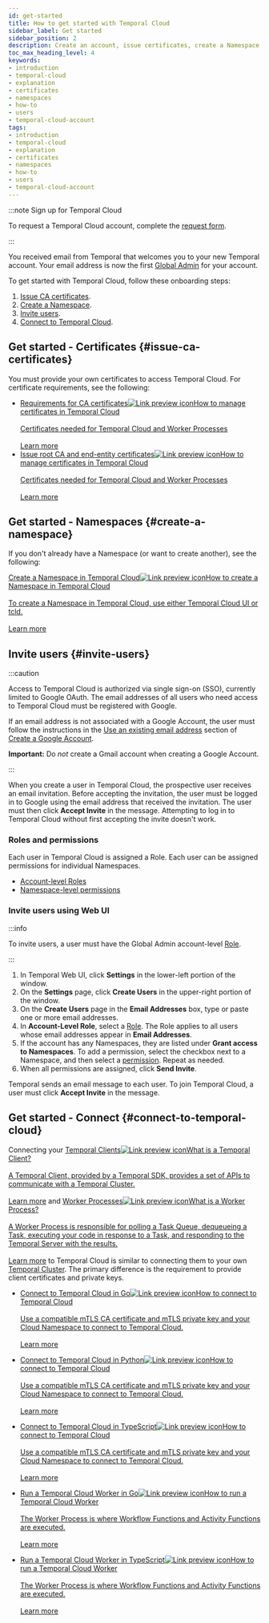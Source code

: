 ```yaml
---
id: get-started
title: How to get started with Temporal Cloud
sidebar_label: Get started
sidebar_position: 2
description: Create an account, issue certificates, create a Namespace, invite users, and connect.
toc_max_heading_level: 4
keywords:
- introduction
- temporal-cloud
- explanation
- certificates
- namespaces
- how-to
- users
- temporal-cloud-account
tags:
- introduction
- temporal-cloud
- explanation
- certificates
- namespaces
- how-to
- users
- temporal-cloud-account
---
```


<!-- THIS FILE IS GENERATED. DO NOT EDIT THIS FILE DIRECTLY -->

:::note Sign up for Temporal Cloud

To request a Temporal Cloud account, complete the [request form](https://pages.temporal.io/cloud-request-access).

:::

<!--- Onboarding guide for Temporal Cloud --->

You received email from Temporal that welcomes you to your new Temporal account.
Your email address is now the first [Global Admin](/cloud/#account-level-roles) for your account.

To get started with Temporal Cloud, follow these onboarding steps:

<!--- 1. [Create an account.](#create-an-account-in-temporal-cloud) --->

1. [Issue CA certificates](#issue-ca-certificates).
1. [Create a Namespace](#create-a-namespace).
1. [Invite users](#invite-users).
1. [Connect to Temporal Cloud](#connect-to-temporal-cloud).

## Get started - Certificates {#issue-ca-certificates}

You must provide your own certificates to access Temporal Cloud.
For certificate requirements, see the following:

- <a class="tdlp" href="/cloud/account-setup/certificates#certificate-requirements">Requirements for CA certificates<span class="tdlpiw"><img src="/img/link-preview-icon.svg" alt="Link preview icon" /></span><span class="tdlpc"><span class="tdlppt">How to manage certificates in Temporal Cloud</span><br /><br /><span class="tdlppd">Certificates needed for Temporal Cloud and Worker Processes</span><span class="tdlplm"><br /><br /><a class="tdlplma" href="/cloud/account-setup/certificates#certificate-requirements">Learn more</a></span></span></a>
- <a class="tdlp" href="/cloud/account-setup/certificates#issue-certificates">Issue root CA and end-entity certificates<span class="tdlpiw"><img src="/img/link-preview-icon.svg" alt="Link preview icon" /></span><span class="tdlpc"><span class="tdlppt">How to manage certificates in Temporal Cloud</span><br /><br /><span class="tdlppd">Certificates needed for Temporal Cloud and Worker Processes</span><span class="tdlplm"><br /><br /><a class="tdlplma" href="/cloud/account-setup/certificates#issue-certificates">Learn more</a></span></span></a>

## Get started - Namespaces {#create-a-namespace}

If you don't already have a Namespace (or want to create another), see the following:

<a class="tdlp" href="/cloud/account-setup/namespaces#create-a-namespace">Create a Namespace in Temporal Cloud<span class="tdlpiw"><img src="/img/link-preview-icon.svg" alt="Link preview icon" /></span><span class="tdlpc"><span class="tdlppt">How to create a Namespace in Temporal Cloud</span><br /><br /><span class="tdlppd">To create a Namespace in Temporal Cloud, use either Temporal Cloud UI or tcld.</span><span class="tdlplm"><br /><br /><a class="tdlplma" href="/cloud/account-setup/namespaces#create-a-namespace">Learn more</a></span></span></a>

## Invite users {#invite-users}

:::caution

Access to Temporal Cloud is authorized via single sign-on (SSO), currently limited to Google OAuth.
The email addresses of all users who need access to Temporal Cloud must be registered with Google.

If an email address is not associated with a Google Account, the user must follow the instructions in the [Use an existing email address](https://support.google.com/accounts/answer/27441?hl=en#existingemail) section of [Create a Google Account](https://support.google.com/accounts/answer/27441).

**Important:** Do _not_ create a Gmail account when creating a Google Account.

:::

When you create a user in Temporal Cloud, the prospective user receives an email invitation.
Before accepting the invitation, the user must be logged in to Google using the email address that received the invitation.
The user must then click **Accept Invite** in the message.
Attempting to log in to Temporal Cloud without first accepting the invite doesn't work.

### Roles and permissions

Each user in Temporal Cloud is assigned a Role.
Each user can be assigned permissions for individual Namespaces.

- [Account-level Roles](/cloud/#account-level-roles)
- [Namespace-level permissions](/cloud/#namespace-level-permissions)

<!--- How to invite users in Temporal Cloud using Web UI --->

### Invite users using Web UI

:::info

To invite users, a user must have the Global Admin account-level [Role](/cloud/#account-level-roles).

:::

1. In Temporal Web UI, click **Settings** in the lower-left portion of the window.
1. On the **Settings** page, click **Create Users** in the upper-right portion of the window.
1. On the **Create Users** page in the **Email Addresses** box, type or paste one or more email addresses.
1. In **Account-Level Role**, select a [Role](/cloud/#account-level-roles).
   The Role applies to all users whose email addresses appear in **Email Addresses**.
1. If the account has any Namespaces, they are listed under **Grant access to Namespaces**.
   To add a permission, select the checkbox next to a Namespace, and then select a [permission](/cloud/#namespace-level-permissions).
   Repeat as needed.
1. When all permissions are assigned, click **Send Invite**.

Temporal sends an email message to each user.
To join Temporal Cloud, a user must click **Accept Invite** in the message.

## Get started - Connect {#connect-to-temporal-cloud}

Connecting your <a class="tdlp" href="/temporal#temporal-client">Temporal Clients<span class="tdlpiw"><img src="/img/link-preview-icon.svg" alt="Link preview icon" /></span><span class="tdlpc"><span class="tdlppt">What is a Temporal Client?</span><br /><br /><span class="tdlppd">A Temporal Client, provided by a Temporal SDK, provides a set of APIs to communicate with a Temporal Cluster.</span><span class="tdlplm"><br /><br /><a class="tdlplma" href="/temporal#temporal-client">Learn more</a></span></span></a> and <a class="tdlp" href="/workers#worker-process">Worker Processes<span class="tdlpiw"><img src="/img/link-preview-icon.svg" alt="Link preview icon" /></span><span class="tdlpc"><span class="tdlppt">What is a Worker Process?</span><br /><br /><span class="tdlppd">A Worker Process is responsible for polling a Task Queue, dequeueing a Task, executing your code in response to a Task, and responding to the Temporal Server with the results.</span><span class="tdlplm"><br /><br /><a class="tdlplma" href="/workers#worker-process">Learn more</a></span></span></a> to Temporal Cloud is similar to connecting them to your own [Temporal Cluster](/clusters).
The primary difference is the requirement to provide client certificates and private keys.

- <a class="tdlp" href="/dev-guide/go/foundations#connect-to-temporal-cloud">Connect to Temporal Cloud in Go<span class="tdlpiw"><img src="/img/link-preview-icon.svg" alt="Link preview icon" /></span><span class="tdlpc"><span class="tdlppt">How to connect to Temporal Cloud</span><br /><br /><span class="tdlppd">Use a compatible mTLS CA certificate and mTLS private key and your Cloud Namespace to connect to Temporal Cloud.</span><span class="tdlplm"><br /><br /><a class="tdlplma" href="/dev-guide/go/foundations#connect-to-temporal-cloud">Learn more</a></span></span></a>
- <a class="tdlp" href="/dev-guide/python/foundations#connect-to-temporal-cloud">Connect to Temporal Cloud in Python<span class="tdlpiw"><img src="/img/link-preview-icon.svg" alt="Link preview icon" /></span><span class="tdlpc"><span class="tdlppt">How to connect to Temporal Cloud</span><br /><br /><span class="tdlppd">Use a compatible mTLS CA certificate and mTLS private key and your Cloud Namespace to connect to Temporal Cloud.</span><span class="tdlplm"><br /><br /><a class="tdlplma" href="/dev-guide/python/foundations#connect-to-temporal-cloud">Learn more</a></span></span></a>
- <a class="tdlp" href="/dev-guide/typescript/foundations#connect-to-temporal-cloud">Connect to Temporal Cloud in TypeScript<span class="tdlpiw"><img src="/img/link-preview-icon.svg" alt="Link preview icon" /></span><span class="tdlpc"><span class="tdlppt">How to connect to Temporal Cloud</span><br /><br /><span class="tdlppd">Use a compatible mTLS CA certificate and mTLS private key and your Cloud Namespace to connect to Temporal Cloud.</span><span class="tdlplm"><br /><br /><a class="tdlplma" href="/dev-guide/typescript/foundations#connect-to-temporal-cloud">Learn more</a></span></span></a>

- <a class="tdlp" href="/dev-guide/go/foundations#run-a-temporal-cloud-worker">Run a Temporal Cloud Worker in Go<span class="tdlpiw"><img src="/img/link-preview-icon.svg" alt="Link preview icon" /></span><span class="tdlpc"><span class="tdlppt">How to run a Temporal Cloud Worker</span><br /><br /><span class="tdlppd">The Worker Process is where Workflow Functions and Activity Functions are executed.</span><span class="tdlplm"><br /><br /><a class="tdlplma" href="/dev-guide/go/foundations#run-a-temporal-cloud-worker">Learn more</a></span></span></a>
- <a class="tdlp" href="/dev-guide/typescript/foundations#run-a-temporal-cloud-worker">Run a Temporal Cloud Worker in TypeScript<span class="tdlpiw"><img src="/img/link-preview-icon.svg" alt="Link preview icon" /></span><span class="tdlpc"><span class="tdlppt">How to run a Temporal Cloud Worker</span><br /><br /><span class="tdlppd">The Worker Process is where Workflow Functions and Activity Functions are executed.</span><span class="tdlplm"><br /><br /><a class="tdlplma" href="/dev-guide/typescript/foundations#run-a-temporal-cloud-worker">Learn more</a></span></span></a>
